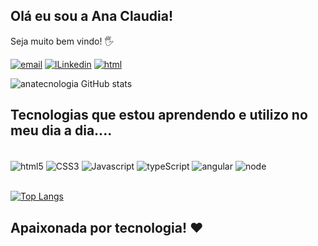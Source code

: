## Olá eu sou a Ana Claudia!
Seja muito bem vindo! 🖐️

[![email](https://img.shields.io/badge/Gmail-D14836?style=for-the-badge&logo=gmail&logoColor=white)](anacarvalhotecnologia@gmail.com)
[![lLinkedin](https://img.shields.io/badge/LinkedIn-0077B5?style=for-the-badge&logo=linkedin&logoColor=white)](https://www.linkedin.com/in/anaclaudiacarvalhomagalhaes/)
[![html](https://img.shields.io/badge/Instagram-E4405F?style=for-the-badge&logo=instagram&logoColor=white
)](https://www.instagram.com/ana.carvalho.ti/)

![anatecnologia GitHub stats](https://github-readme-stats.vercel.app/api?username=anatecnologia&show_icons=true&theme=radical)

## Tecnologias que estou aprendendo e utilizo no meu dia a dia....

<div style="display: inline_block"><br/>
<img align="center" alt="html5" src="https://img.shields.io/badge/HTML5-E34F26?style=for-the-badge&logo=html5&logoColor=white"/>
<img align="center" alt="CSS3" src="https://img.shields.io/badge/CSS3-1572B6?style=for-the-badge&logo=css3&logoColor=white"/>
<img align="center" alt="Javascript" src="https://img.shields.io/badge/JavaScript-323330?style=for-the-badge&logo=javascript&logoColor=F7DF1E"/>
<img align="center" alt="typeScript" src="https://img.shields.io/badge/TypeScript-007ACC?style=for-the-badge&logo=typescript&logoColor=white"/>
<img align="center" alt="angular" src="https://img.shields.io/badge/AngularJS-E23237?style=for-the-badge&logo=angularjs&logoColor=white"/>
<img align="center" alt="node" src="https://img.shields.io/badge/Node.js-43853D?style=for-the-badge&logo=node.js&logoColor=white"/>
</div></br>

[![Top Langs](https://github-readme-stats.vercel.app/api/top-langs/?username=anatecnologia&langs_count=8)](https://github.com/anuraghazra/github-readme-stats)

## Apaixonada por tecnologia! ❤️


